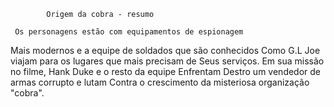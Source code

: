             Origem da cobra - resumo

     Os personagens estão com equipamentos de espionagem
Mais modernos e a equipe de soldados que são conhecidos
Como G.L Joe viajam para os lugares que mais precisam de
Seus serviços.
     Em sua missão no filme, Hank Duke e o resto da equipe
Enfrentam Destro um vendedor de armas corrupto e lutam
Contra o crescimento da misteriosa organização "cobra".
